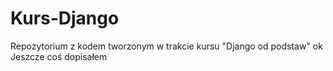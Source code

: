 # Kurs-Django
Repozytorium z kodem tworzonym w trakcie kursu "Django od podstaw"
ok
Jeszcze coś dopisałem

